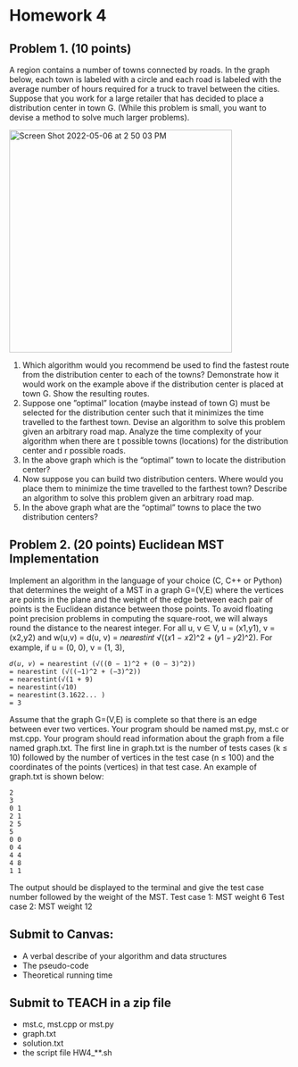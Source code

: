 # Homework 4
## Problem 1. (10 points)
A region contains a number of towns connected by roads. In the graph below, each town is labeled with a circle and each road is labeled with the average number of hours required for a truck to travel between the cities. Suppose that you work for a large retailer that has decided to place a distribution center in town G. (While this problem is small, you want to devise a method to solve much larger problems).

<img width="399" alt="Screen Shot 2022-05-06 at 2 50 03 PM" src="https://user-images.githubusercontent.com/25465133/167220870-e5f869b3-a525-4cc7-bbe0-0a7cb68d18d7.png">

1. Which algorithm would you recommend be used to find the fastest route from the distribution center to each of the towns? Demonstrate how it would work on the example above if the distribution center is placed at town G. Show the resulting routes.
2. Suppose one ”optimal” location (maybe instead of town G) must be selected for the distribution center such that it minimizes the time travelled to the farthest town. Devise an algorithm to solve this problem given an arbitrary road map. Analyze the time complexity of your algorithm when there are t possible towns (locations) for the distribution center and r possible roads.
3. In the above graph which is the “optimal” town to locate the distribution center?
4. Now suppose you can build two distribution centers. Where would you place them to minimize the time travelled to the farthest town? Describe an algorithm to solve this problem given an arbitrary road map.
5. In the above graph what are the “optimal” towns to place the two distribution centers?

## Problem 2. (20 points) Euclidean MST Implementation
Implement an algorithm in the language of your choice (C, C++ or Python) that determines the weight of a MST in a graph G=(V,E) where the vertices are points in the plane and the weight of the edge between each pair of points is the Euclidean distance between those points. To avoid floating point precision problems in computing the square-root, we will always round the distance to the nearest integer. For all u, v ∈ V, u = (x1,y1), v = (x2,y2) and
    w(u,v) = d(u, v) = 𝑛𝑒𝑎𝑟𝑒𝑠𝑡𝑖𝑛𝑡 √((𝑥1 − 𝑥2)^2 + (𝑦1 − 𝑦2)^2).
For example, if u = (0, 0), v = (1, 3),
```
𝑑(𝑢, 𝑣) = nearestint (√((0 − 1)^2 + (0 − 3)^2))
= nearestint (√((−1)^2 + (−3)^2))
= nearestint(√(1 + 9)
= nearestint(√10)
= nearestint(3.1622... )
= 3
```
Assume that the graph G=(V,E) is complete so that there is an edge between ever two vertices. Your program should be named mst.py, mst.c or mst.cpp. Your program should read information about the graph from a file named graph.txt. The first line in graph.txt is the number of tests cases (k ≤ 10) followed by the number of vertices in the test case (n ≤ 100) and the coordinates of the points (vertices) in that test case.
An example of graph.txt is shown below:
```
2
3
0 1
2 1
2 5
5
0 0
0 4
4 4
4 8
1 1
```

The output should be displayed to the terminal and give the test case number followed by the weight of the MST.
Test case 1: MST weight 6
Test case 2: MST weight 12

## Submit to Canvas:
- A verbal describe of your algorithm and data structures
- The pseudo-code
- Theoretical running time

## Submit to TEACH in a zip file
- mst.c, mst.cpp or mst.py
- graph.txt
- solution.txt
- the script file HW4_**.sh

